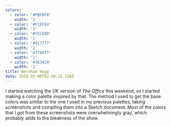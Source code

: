 ```yaml
---
colors:
  - color: '#FBFBF8'
    width: '1'
  - color: '#F1EFE4'
    width: '1'
  - color: '#CEC69D'
    width: '1'
  - color: '#917777'
    width: '1'
  - color: '#778077'
    width: '1'
  - color: '#363429'
    width: '1'
title: Wernham Hogg
date: 2018-03-06T02:50:25.118Z
---
```

I started watching the UK version of _The Office_ this weekend, so I started making a color palette inspired by that. The method I used to get the base colors was similar to the one I used in my previous palettes, taking screenshots and compiling them into a Sketch document. Most of the colors that I got from these screenshots were overwhelmingly gray, which probably adds to the bleakness of the show.
